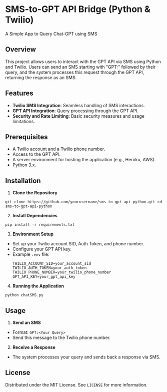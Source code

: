 # SMS-to-GPT API Bridge (Python & Twilio)
A Simple App to Query Chat-GPT using SMS

## Overview

This project allows users to interact with the GPT API via SMS using Python and Twilio. Users can send an SMS starting with "GPT:" followed by their query, and the system processes this request through the GPT API, returning the response as an SMS.

## Features

- **Twilio SMS Integration**: Seamless handling of SMS interactions.
- **GPT API Integration**: Query processing through the GPT API.
- **Security and Rate Limiting**: Basic security measures and usage limitations.

## Prerequisites

- A Twilio account and a Twilio phone number.
- Access to the GPT API.
- A server environment for hosting the application (e.g., Heroku, AWS).
- Python 3.x.

## Installation

1. **Clone the Repository**

`git clone https://github.com/yourusername/sms-to-gpt-api-python.git
cd sms-to-gpt-api-python`

2. **Install Dependencies**

`pip install -r requirements.txt`


3. **Environment Setup**
- Set up your Twilio account SID, Auth Token, and phone number.
- Configure your GPT API key.
- Example `.env` file:
  ```
  TWILIO_ACCOUNT_SID=your_account_sid
  TWILIO_AUTH_TOKEN=your_auth_token
  TWILIO_PHONE_NUMBER=your_twilio_phone_number
  GPT_API_KEY=your_gpt_api_key
  ```

4. **Running the Application**

`python chatSMS.py`


## Usage

1. **Send an SMS**
- Format: `GPT:<Your Query>`
- Send this message to the Twilio phone number.

2. **Receive a Response**
- The system processes your query and sends back a response via SMS.


## License

Distributed under the MIT License. See `LICENSE` for more information.


